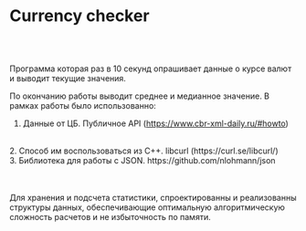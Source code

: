 # Currency сhecker

<br />
<br />

Программа которая раз в 10 секунд опрашивает данные о курсе валют и выводит текущие значения.

По окончанию работы выводит среднее и медианное значение.
В рамках работы было использованно:
 <br />
  1. Данные от ЦБ. Публичное API (https://www.cbr-xml-daily.ru/#howto)
  <br />
  2. Способ им воспользоваться из С++. libcurl (https://curl.se/libcurl/)
  <br />
  3. Библиотека для работы с JSON. https://github.com/nlohmann/json
<br />
<br />
<br />



Для хранения и подсчета статистики, спроектированны и реализованны структуры данных,
обеспечивающие оптимальную алгоритмическую сложность расчетов и не
избыточность по памяти.
